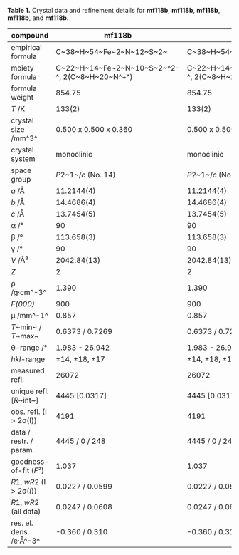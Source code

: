 **Table 1.** Crystal data and refinement details for **mf118b**, **mf118b**, **mf118b**, **mf118b**, and **mf118b**.

|**compound**                |**mf118b**                                       |**mf118b**                                       |**mf118b**                                       |**mf118b**                                       |**mf118b**                                       |
|----------------------------|-------------------------------------------------|-------------------------------------------------|-------------------------------------------------|-------------------------------------------------|-------------------------------------------------|
|empirical formula           |C~38~H~54~Fe~2~N~12~S~2~                         |C~38~H~54~Fe~2~N~12~S~2~                         |C~38~H~54~Fe~2~N~12~S~2~                         |C~38~H~54~Fe~2~N~12~S~2~                         |C~38~H~54~Fe~2~N~12~S~2~                         |
|moiety formula              |C~22~H~14~Fe~2~N~10~S~2~^2-^, 2(C~8~H~20~N^+^)   |C~22~H~14~Fe~2~N~10~S~2~^2-^, 2(C~8~H~20~N^+^)   |C~22~H~14~Fe~2~N~10~S~2~^2-^, 2(C~8~H~20~N^+^)   |C~22~H~14~Fe~2~N~10~S~2~^2-^, 2(C~8~H~20~N^+^)   |C~22~H~14~Fe~2~N~10~S~2~^2-^, 2(C~8~H~20~N^+^)   |
|formula weight              |854.75                                           |854.75                                           |854.75                                           |854.75                                           |854.75                                           |
|*T* /K                      |133(2)                                           |133(2)                                           |133(2)                                           |133(2)                                           |133(2)                                           |
|crystal size /mm^3^         |0.500 x 0.500 x 0.360                            |0.500 x 0.500 x 0.360                            |0.500 x 0.500 x 0.360                            |0.500 x 0.500 x 0.360                            |0.500 x 0.500 x 0.360                            |
|crystal system              |monoclinic                                       |monoclinic                                       |monoclinic                                       |monoclinic                                       |monoclinic                                       |
|space group                 |*P*2~1~/*c* (No. 14)                             |*P*2~1~/*c* (No. 14)                             |*P*2~1~/*c* (No. 14)                             |*P*2~1~/*c* (No. 14)                             |*P*2~1~/*c* (No. 14)                             |
|*a* /Å                      |11.2144(4)                                       |11.2144(4)                                       |11.2144(4)                                       |11.2144(4)                                       |11.2144(4)                                       |
|*b* /Å                      |14.4686(4)                                       |14.4686(4)                                       |14.4686(4)                                       |14.4686(4)                                       |14.4686(4)                                       |
|*c* /Å                      |13.7454(5)                                       |13.7454(5)                                       |13.7454(5)                                       |13.7454(5)                                       |13.7454(5)                                       |
|α /°                        |90                                               |90                                               |90                                               |90                                               |90                                               |
|β /°                        |113.658(3)                                       |113.658(3)                                       |113.658(3)                                       |113.658(3)                                       |113.658(3)                                       |
|γ /°                        |90                                               |90                                               |90                                               |90                                               |90                                               |
|*V* /Å³                     |2042.84(13)                                      |2042.84(13)                                      |2042.84(13)                                      |2042.84(13)                                      |2042.84(13)                                      |
|*Z*                         |2                                                |2                                                |2                                                |2                                                |2                                                |
|ρ /g·cm^-3^                 |1.390                                            |1.390                                            |1.390                                            |1.390                                            |1.390                                            |
|*F(000)*                    |900                                              |900                                              |900                                              |900                                              |900                                              |
|µ /mm^-1^                   |0.857                                            |0.857                                            |0.857                                            |0.857                                            |0.857                                            |
|*T*~min~ / *T*~max~         |0.6373 / 0.7269                                  |0.6373 / 0.7269                                  |0.6373 / 0.7269                                  |0.6373 / 0.7269                                  |0.6373 / 0.7269                                  |
|θ-range /°                  |1.983 - 26.942                                   |1.983 - 26.942                                   |1.983 - 26.942                                   |1.983 - 26.942                                   |1.983 - 26.942                                   |
|*hkl*-range                 |±14, ±18, ±17                                    |±14, ±18, ±17                                    |±14, ±18, ±17                                    |±14, ±18, ±17                                    |±14, ±18, ±17                                    |
|measured refl.              |26072                                            |26072                                            |26072                                            |26072                                            |26072                                            |
|unique refl. [*R*~int~]     |4445 [0.0317]                                    |4445 [0.0317]                                    |4445 [0.0317]                                    |4445 [0.0317]                                    |4445 [0.0317]                                    |
|obs. refl. (I > 2σ(I))      |4191                                             |4191                                             |4191                                             |4191                                             |4191                                             |
|data / restr. / param.      |4445 / 0 / 248                                   |4445 / 0 / 248                                   |4445 / 0 / 248                                   |4445 / 0 / 248                                   |4445 / 0 / 248                                   |
|goodness-of-fit (*F*²)      |1.037                                            |1.037                                            |1.037                                            |1.037                                            |1.037                                            |
|*R*1, *wR*2 (I > 2σ(*I*))   |0.0227 / 0.0599                                  |0.0227 / 0.0599                                  |0.0227 / 0.0599                                  |0.0227 / 0.0599                                  |0.0227 / 0.0599                                  |
|*R*1, *wR*2 (all data)      |0.0247 / 0.0608                                  |0.0247 / 0.0608                                  |0.0247 / 0.0608                                  |0.0247 / 0.0608                                  |0.0247 / 0.0608                                  |
|res. el. dens. /e·Å^-3^     |-0.360 / 0.310                                   |-0.360 / 0.310                                   |-0.360 / 0.310                                   |-0.360 / 0.310                                   |-0.360 / 0.310                                   |
